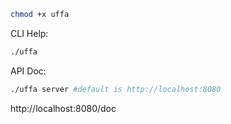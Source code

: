 ```bash
chmod +x uffa
```

CLI Help:
```bash
./uffa
```

API Doc:
```bash
./uffa server #default is http://localhost:8080
```
http://localhost:8080/doc
